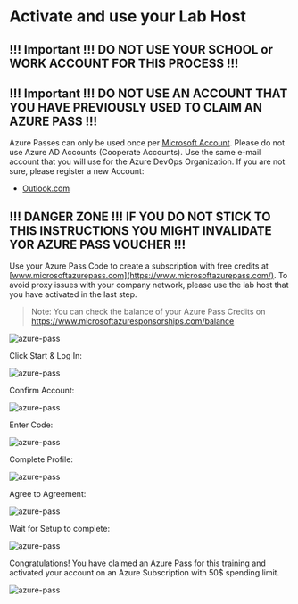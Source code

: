 # Activate and use your Lab Host

## !!! Important !!! DO  NOT USE YOUR SCHOOL or WORK ACCOUNT FOR THIS PROCESS !!!
## !!! Important !!! DO  NOT USE AN ACCOUNT THAT YOU HAVE PREVIOUSLY USED TO CLAIM AN AZURE PASS !!!

Azure Passes can only be used once per [Microsoft Account](https://account.microsoft.com/Account). Please do not use Azure AD Accounts (Cooperate Accounts). Use the same e-mail account that you will use for the Azure DevOps Organization. If you are not sure, please register a new Account:

- [Outlook.com](http://www.outlook.com/)      

## !!! DANGER ZONE !!! IF YOU DO NOT STICK TO THIS INSTRUCTIONS YOU MIGHT INVALIDATE YOR AZURE PASS VOUCHER !!!

Use your Azure Pass Code to create a subscription with free credits at [www.microsoftazurepass.com](https://www.microsoftazurepass.com/). To avoid proxy issues with your company network, please use the lab host that you have activated in the last step. 

>Note: You can check the balance of your Azure Pass Credits on https://www.microsoftazuresponsorships.com/balance

![azure-pass](_images/azure-pass.jpg)

Click Start & Log In:

![azure-pass](_images/log-in.jpg)

Confirm Account:

![azure-pass](_images/account-confirm.jpg)

Enter Code:

![azure-pass](_images/promo-code.jpg)

Complete Profile:

![azure-pass](_images/complete-profile.jpg)

Agree to Agreement:

![azure-pass](_images/agreement.jpg)

Wait for Setup to complete:

![azure-pass](_images/acct-setup.jpg)

Congratulations! You have claimed an Azure Pass for this training and activated your account on an Azure Subscription with 50$ spending limit.

![azure-pass](_images/azure-welcome.jpg)
